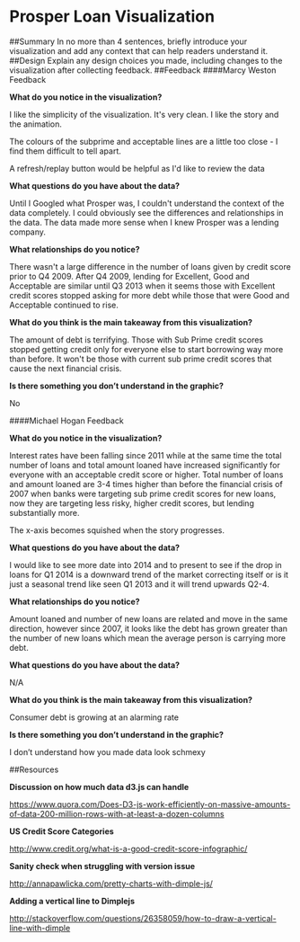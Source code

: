 # Prosper Loan Visualization
##Summary
In no more than 4 sentences, briefly introduce your visualization and add any context that can help readers understand it.
##Design
Explain any design choices you made, including changes to the visualization after collecting feedback.
##Feedback
####Marcy Weston Feedback

**What do you notice in the visualization?**

I like the simplicity of the visualization. It's very clean. I like the story and the animation.

The colours of the subprime and acceptable lines are a little too close - I find them difficult to tell apart.

A refresh/replay button would be helpful as I'd like to review the data

**What questions do you have about the data?**

Until I Googled what Prosper was, I couldn't understand the context of the data completely.   I could obviously see the differences and relationships in the data. The data made more sense when I knew Prosper was a lending company.

**What relationships do you notice?**

There wasn't a large difference in the number of loans given by credit score prior to Q4 2009. After Q4 2009, lending for Excellent, Good and Acceptable are similar until Q3 2013 when it seems those with Excellent credit scores stopped asking for more debt while those that were Good and Acceptable continued to rise.

**What do you think is the main takeaway from this visualization?**

The amount of debt is terrifying. Those with Sub Prime credit scores stopped getting credit only for everyone else to start borrowing way more than before. It won't be those with current sub prime credit scores that cause the next financial crisis.

**Is there something you don’t understand in the graphic?**

No

####Michael Hogan Feedback

**What do you notice in the visualization?**

Interest rates have been falling since 2011 while at the same time the total number of loans and total amount loaned have increased significantly for everyone with an acceptable credit score or higher. Total number of loans and amount loaned are 3-4 times higher than before the financial crisis of 2007 when banks were targeting sub prime credit scores for new loans, now they are targeting less risky, higher credit scores, but lending substantially more.

The x-axis becomes squished when the story progresses.

**What questions do you have about the data?**

I would like to see more date into 2014 and to present to see if the drop in loans for Q1 2014 is a downward trend of the market correcting itself or is it just a seasonal trend like seen Q1 2013 and it will trend upwards Q2-4.

**What relationships do you notice?**

Amount loaned and number of new loans are related and move in the same direction, however since 2007, it looks like the debt has grown greater than the number of new loans which mean the average person is carrying more debt.

**What questions do you have about the data?**

N/A

**What do you think is the main takeaway from this visualization?**

Consumer debt is growing at an alarming rate

**Is there something you don’t understand in the graphic?**

I don’t understand how you made data look schmexy


##Resources

**Discussion on how much data d3.js can handle**

https://www.quora.com/Does-D3-js-work-efficiently-on-massive-amounts-of-data-200-million-rows-with-at-least-a-dozen-columns

**US Credit Score Categories**

http://www.credit.org/what-is-a-good-credit-score-infographic/

**Sanity check when struggling with version issue**

http://annapawlicka.com/pretty-charts-with-dimple-js/

**Adding a vertical line to Dimplejs**

http://stackoverflow.com/questions/26358059/how-to-draw-a-vertical-line-with-dimple
